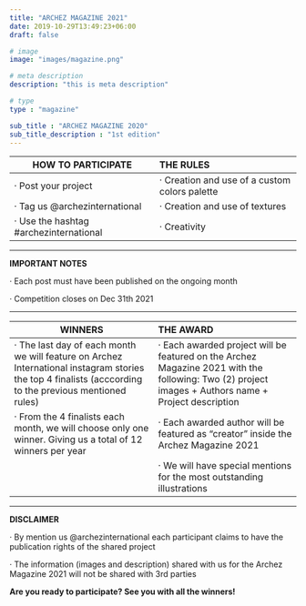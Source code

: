 ```yaml
---
title: "ARCHEZ MAGAZINE 2021"
date: 2019-10-29T13:49:23+06:00
draft: false

# image
image: "images/magazine.png"

# meta description
description: "this is meta description"

# type
type : "magazine"

sub_title : "ARCHEZ MAGAZINE 2020"
sub_title_description : "1st edition"
---
```


|**HOW TO PARTICIPATE**                 |**THE RULES**
| ------------------------------------- |:---------------------------------
|· Post your project                    |· Creation and use of a custom colors palette
|· Tag us @archezinternational          |· Creation and use of textures
|· Use the hashtag #archezinternational |· Creativity
---

**IMPORTANT NOTES**

· Each post must have been published on the ongoing month 

· Competition closes on Dec 31th 2021

---

|**WINNERS**|**THE AWARD**
| --------------------------------- |:---------------------------------
|· The last day of each month we will feature on Archez International instagram stories the top 4 finalists (acccording to the previous mentioned rules)|· Each awarded project will be featured on the Archez Magazine 2021 with the following: Two (2) project images + Authors name + Project description
|· From the 4 finalists each month, we will choose only one winner. Giving us a total of 12 winners per year|· Each awarded author will be featured as “creator” inside the Archez Magazine 2021
||· We will have special mentions for the most outstanding illustrations
---

**DISCLAIMER**

· By mention us @archezinternational each participant claims to have the publication rights of the shared project

· The information (images and description) shared with us for the Archez Magazine 2021 will not be shared with 3rd parties


**Are you ready to participate? See you with all the winners!**